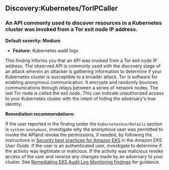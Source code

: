 Discovery:Kubernetes/TorIPCaller
--------------------------------


### An API commonly used to discover resources in a Kubernetes cluster was invoked from a Tor exit node IP address.


**Default severity: Medium**


 * **Feature:** Kubernetes audit logs

This finding informs you that an API was invoked from a Tor exit node IP address. The observed API is commonly used with the discovery stage of an attack wherein an attacker is gathering information to determine if your Kubernetes cluster is susceptible to a broader attack. Tor is software for enabling anonymous communication. It encrypts and randomly bounces communications through relays between a series of network nodes. The last Tor node is called the exit node. This can indicate unauthorized access to your Kubernetes cluster with the intent of hiding the adversary's true identity. 


**Remediation recommendations:**


If the user reported in the finding under the `KubernetesUserDetails` section is `system:anonymous`, investigate why the anonymous user was permitted to invoke the APIand revoke the permissions, if needed, by following the instructions in [Security best practices for Amazon EKS](https://docs.aws.amazon.com/eks/latest/userguide/security-best-practices.html) in the *Amazon EKS User Guide*. If the user is an authenticated user, investigate to determine if the activity was legitimate or malicious. If the activity was malicious revoke access of the user and reverse any changes made by an adversary to your cluster. See [Remediating EKS Audit Log Monitoring findings](./guardduty-remediate-kubernetes.html) for guidance.

